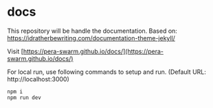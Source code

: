 # docs
This repository will be handle the documentation.
Based on: https://idratherbewriting.com/documentation-theme-jekyll/

Visit [https://pera-swarm.github.io/docs/](https://pera-swarm.github.io/docs/)


For local run, use following commands to setup and run. (Default URL: http://localhost:3000)
```
npm i
npm run dev
```
